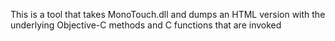 This is a tool that takes MonoTouch.dll and dumps an HTML version 
with the underlying Objective-C methods and C functions that are 
invoked
